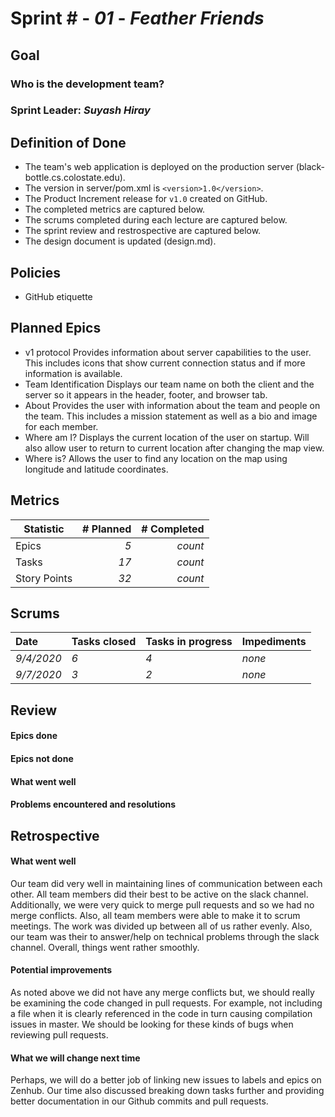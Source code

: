 # Sprint # - *01* - *Feather Friends*

## Goal

### Who is the development team?

### Sprint Leader: *Suyash Hiray*

## Definition of Done

* The team's web application is deployed on the production server (black-bottle.cs.colostate.edu).
* The version in server/pom.xml is `<version>1.0</version>`.
* The Product Increment release for `v1.0` created on GitHub.
* The completed metrics are captured below.
* The scrums completed during each lecture are captured below.
* The sprint review and restrospective are captured below.
* The design document is updated (design.md).


## Policies

* GitHub etiquette


## Planned Epics

* v1 protocol
	Provides information about server capabilities to the user. This includes icons that show current connection status and if more information is available.
* Team Identification
	Displays our team name on both the client and the server so it appears in the header, footer, and browser tab.
* About
	Provides the user with information about the team and people on the team. This includes a mission statement as well as a bio and image for each member.
* Where am I?
	Displays the current location of the user on startup. Will also allow user to return to current location after changing the map view.
* Where is?
	Allows the user to find any location on the map using longitude and latitude coordinates.

## Metrics

| Statistic | # Planned | # Completed |
| --- | ---: | ---: |
| Epics | *5* | *count* |
| Tasks |  *17*   | *count* | 
| Story Points |  *32*  | *count* | 


## Scrums

| Date | Tasks closed  | Tasks in progress | Impediments |
| :--- | :--- | :--- | :--- |
| *9/4/2020* | *6* | *4* | *none* | 
| *9/7/2020* | *3* | *2* | *none* | 


## Review

#### Epics done  

#### Epics not done 

#### What went well

#### Problems encountered and resolutions


## Retrospective

#### What went well
Our team did very well in maintaining lines of communication between each other.
All team members did their best to be active on the slack channel. Additionally, 
we were very quick to merge pull requests and so we had no merge conflicts. Also, all 
team members were able to make it to scrum meetings. The work was divided up between all of us rather evenly. Also, 
our team was their to answer/help on technical problems through the slack channel. Overall, things went rather smoothly.

#### Potential improvements
As noted above we did not have any merge conflicts but, we should really be examining
the code changed in pull requests. For example, not including a file when it is clearly referenced 
in the code in turn causing compilation issues in master. We should be looking for these kinds of bugs
when reviewing pull requests.

#### What we will change next time
Perhaps, we will do a better job of linking new issues to labels and epics on Zenhub.
Our time also discussed breaking down tasks further and providing better documentation in
our Github commits and pull requests. 